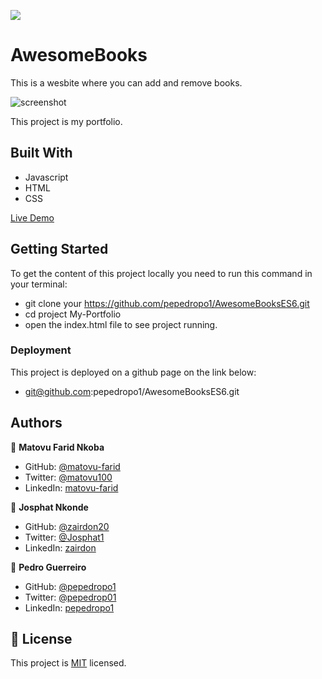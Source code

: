 ![](https://img.shields.io/badge/Microverse-blueviolet)

# AwesomeBooks

This is a wesbite where you can add and remove books.

![screenshot](./assets/awesome.PNG)

This project is my portfolio.

## Built With

- Javascript
- HTML
- CSS

[Live Demo]()

## Getting Started

To get the content of this project locally you need to run this command in your terminal:

- git clone your https://github.com/pepedropo1/AwesomeBooksES6.git
- cd project My-Portfolio
- open the index.html file to see project running.

### Deployment

This project is deployed on a github page on the link below:

- git@github.com:pepedropo1/AwesomeBooksES6.git

## Authors

👤 **Matovu Farid Nkoba**

- GitHub: [@matovu-farid](https://github.com/matovu-farid)
- Twitter: [@matovu100](https://twitter.com/matovu100)
- LinkedIn: [matovu-farid](https://www.linkedin.com/in/matovu-farid-48b80257)

👤 **Josphat Nkonde**

- GitHub: [@zairdon20](https://github.com/zairdon20)
- Twitter: [@Josphat1](https://twitter.com/Josphat1/)
- LinkedIn: [zairdon](https://www.linkedin.com/in/zairdon/)

👤 **Pedro Guerreiro**

- GitHub: [@pepedropo1](https://github.com/pepedropo1)
- Twitter: [@pepedrop01](https://twitter.com/pepedrop01/)
- LinkedIn: [pepedropo1](https://www.linkedin.com/in/pepedropo1/)

## 📝 License

This project is [MIT](./MIT.md) licensed.
